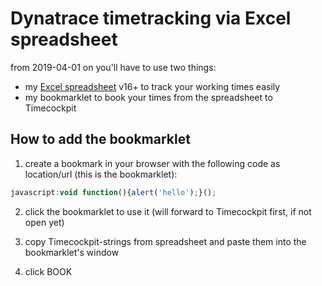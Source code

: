 # Dynatrace timetracking via Excel spreadsheet

from 2019-04-01 on you'll have to use two things:
- my [Excel spreadsheet](./spreadsheet/spreadsheet.xlsx) v16+ to track your working times easily
- my bookmarklet to book your times from the spreadsheet to Timecockpit

## How to add the bookmarklet

1) create a bookmark in your browser with the following code as location/url (this is the bookmarklet):
 ```javascript
 javascript:void function(){alert('hello');}();
 ```

2) click the bookmarklet to use it (will forward to Timecockpit first, if not open yet)

3) copy Timecockpit-strings from spreadsheet and paste them into the bookmarklet's window

4) click BOOK
